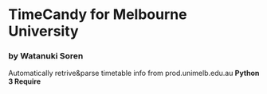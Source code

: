 # TimeCandy for Melbourne University
### by Watanuki Soren

Automatically retrive&parse timetable info from prod.unimelb.edu.au
**Python 3 Require**
